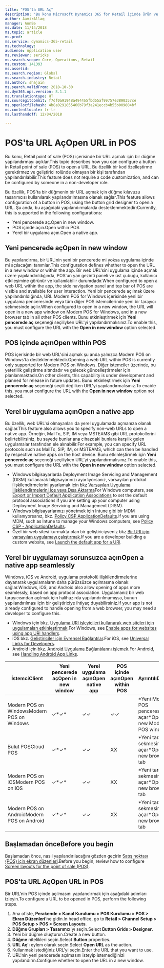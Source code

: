 ```yaml
---
title: "POS'ta URL Aç"
description: "Bu konu Microsoft Dynamics 365 for Retail içinde ürün ve müşteri arama özelliğinde yapılmış olan iyileştirmeler hakkında genel bakış sağlar."
author: AamirAllaq
manager: AnnBe
ms.date: 11/14/2018
ms.topic: article
ms.prod: 
ms.service: dynamics-365-retail
ms.technology: 
audience: Application user
ms.reviewer: sericks
ms.search.scope: Core, Operations, Retail
ms.custom: 141393
ms.assetid: 
ms.search.region: Global
ms.search.industry: Retail
ms.author: shajain
ms.search.validFrom: 2018-10-30
ms.dyn365.ops.version: 8.1.1
ms.translationtype: HT
ms.sourcegitcommit: f7df0a91948a494465fbd55af99757e3890357ce
ms.openlocfilehash: 4b8a0291855460b79f3a241eccb4b55b009804bf
ms.contentlocale: tr-tr
ms.lasthandoff: 12/04/2018

---
```


# <a name="open-url-in-pos"></a><span data-ttu-id="1bbe2-103">POS'ta URL Aç</span><span class="sxs-lookup"><span data-stu-id="1bbe2-103">Open URL in POS</span></span>

<span data-ttu-id="1bbe2-104">Bu konu, Retail point of sale (POS) içerisinde bir URL açmak için bir düğme yapılandırmayı açıklar.</span><span class="sxs-lookup"><span data-stu-id="1bbe2-104">This topic describes how you can configure a button in Retail point of sale (POS) to open a URL.</span></span> <span data-ttu-id="1bbe2-105">Bu özellik bir kod özelleştirme gerektirmez ve geliştirici rolünde olmayan bir kişi tarafından yapılandırılabilir.</span><span class="sxs-lookup"><span data-stu-id="1bbe2-105">This feature does not require a code customization, and can be configured by someone in a non-developer role.</span></span>

<span data-ttu-id="1bbe2-106">Bu özellik, POS'ta bir düğmenin bir URL açmak için düğme kılavuzu tasarımcısı kullanılarak yapılandırılmasına olanak sağlar.</span><span class="sxs-lookup"><span data-stu-id="1bbe2-106">This feature allows configuration of a button in POS, using the button grid designer to open a URL.</span></span> <span data-ttu-id="1bbe2-107">Şu anda, bu aşağıdaki yapılandırmalarda desteklenmektedir:</span><span class="sxs-lookup"><span data-stu-id="1bbe2-107">Currently, this is supported in the following configurations:</span></span>

- <span data-ttu-id="1bbe2-108">Yeni pencerede aç.</span><span class="sxs-lookup"><span data-stu-id="1bbe2-108">Open in new window.</span></span>
- <span data-ttu-id="1bbe2-109">POS içinde açın.</span><span class="sxs-lookup"><span data-stu-id="1bbe2-109">Open within POS.</span></span>
- <span data-ttu-id="1bbe2-110">Yerel bir uygulama açın.</span><span class="sxs-lookup"><span data-stu-id="1bbe2-110">Open a native app.</span></span> 

## <a name="open-in-new-window"></a><span data-ttu-id="1bbe2-111">Yeni pencerede aç</span><span class="sxs-lookup"><span data-stu-id="1bbe2-111">Open in new window</span></span>

<span data-ttu-id="1bbe2-112">Bu yapılandırma, bir URL'nin yeni bir pencerede mi yoksa uygulama içinde mi açılacağını tanımlar.</span><span class="sxs-lookup"><span data-stu-id="1bbe2-112">This configuration defines whether to open the URL in a new window or within the app.</span></span> <span data-ttu-id="1bbe2-113">Bir web URL'sini uygulama içinde açmak üzere yapılandırıldığında, POS'un yan gezinti paneli ve üst çubuğu, kullanıcı etkileşimine görünür ve kullanılabilir durumdadır.</span><span class="sxs-lookup"><span data-stu-id="1bbe2-113">When configured to open a web URL within the app, the side navigation panel and top bar of POS are visible and available for user interaction.</span></span> <span data-ttu-id="1bbe2-114">Yeni bir pencerede açılmak üzere yapılandırıldığında, URL Modern POS for Windows içerisinde yeni bir uygulama penceresinde veya tüm diğer POS istemcilerinde yeni bir tarayıcı sekmesinde açılır.</span><span class="sxs-lookup"><span data-stu-id="1bbe2-114">When configured to open in a new window, the URL will open in a new app window on Modern POS for Windows, and in a new browser tab in all other POS clients.</span></span> <span data-ttu-id="1bbe2-115">Bunu etkinleştirmek için **Yeni pencerede aç** seçeneği seçiliyken URL'yi yapılandırmalısınız.</span><span class="sxs-lookup"><span data-stu-id="1bbe2-115">To enable this, you must configure the URL with the **Open in new window** option selected.</span></span>

## <a name="open-within-pos"></a><span data-ttu-id="1bbe2-116">POS içinde açın</span><span class="sxs-lookup"><span data-stu-id="1bbe2-116">Open within POS</span></span>
<span data-ttu-id="1bbe2-117">POS içerisinde bir web URL'sini açmak şu anda yalnızca Modern POS on Windows'ta desteklenmektedir.</span><span class="sxs-lookup"><span data-stu-id="1bbe2-117">Opening a web URL within POS is currently only supported for Modern POS on Windows.</span></span> <span data-ttu-id="1bbe2-118">Diğer istemciler üzerinde, bu yeterlilik geliştirme altındadır ve gelecek güncelleştirmeler için planlanmaktadır.</span><span class="sxs-lookup"><span data-stu-id="1bbe2-118">On other clients, this capability is under development and planned for release in future updates.</span></span> <span data-ttu-id="1bbe2-119">Bunu etkinleştirmek için **Yeni pencerede aç** seçeneği seçili değilken URL'yi yapılandırmalısınız.</span><span class="sxs-lookup"><span data-stu-id="1bbe2-119">To enable this, you must configure the URL with the **Open in new window** option not selected.</span></span>

## <a name="open-a-native-app"></a><span data-ttu-id="1bbe2-120">Yerel bir uygulama açın</span><span class="sxs-lookup"><span data-stu-id="1bbe2-120">Open a native app</span></span>
<span data-ttu-id="1bbe2-121">Bu özellik, web URL'si olmayanları da yerel uygulamada açmanıza olanak sağlar.</span><span class="sxs-lookup"><span data-stu-id="1bbe2-121">This feature also allows you to specify non-web URLs to open a native app.</span></span> <span data-ttu-id="1bbe2-122">Örneğin, MailTo, SIP, IM veya MSTEAMS gibi URL protokollerini belirtebilirsiniz, bu sayede bunlar ana cihazdaki bunlara karşılık gelen uygulamalar tarafından ele alınabilir.</span><span class="sxs-lookup"><span data-stu-id="1bbe2-122">For example, you can specify URL protocols such as MailTo, SIP, IM, or MSTEAMS, which can then be handled by respective native apps on the host device.</span></span> <span data-ttu-id="1bbe2-123">Bunu etkinleştirmek için **Yeni pencerede aç** seçeneği seçiliyken URL'yi yapılandırmalısınız.</span><span class="sxs-lookup"><span data-stu-id="1bbe2-123">To enable this, you must configure the URL with the **Open in new window** option selected.</span></span> 

- <span data-ttu-id="1bbe2-124">Windows bilgisayarlarda Deployment Image Servicing and Management (DISM) kullanarak bilgisayarınızı ayarlıyorsanız, varsayılan protokol ilişkilendirmelerini ayarlamak için bkz [Varsayılan Uygulama İlişkilendirmelerini İçe veya Dışa Aktarma](https://docs.microsoft.com/windows-hardware/manufacture/desktop/export-or-import-default-application-associations)</span><span class="sxs-lookup"><span data-stu-id="1bbe2-124">For Windows computers, see [Export or Import Default Application Associations](https://docs.microsoft.com/windows-hardware/manufacture/desktop/export-or-import-default-application-associations) to set the default protocol associations if you are setting up your computer using Deployment Image Servicing and Management (DISM).</span></span> 
- <span data-ttu-id="1bbe2-125">Windows bilgisayarlarınızı yönetmek için Intune gibi bir MDM kullanıyorsanız, bkz. [Policy CSP ApplicationDefaults](https://docs.microsoft.com/windows/client-management/mdm/policy-csp-applicationdefaults).</span><span class="sxs-lookup"><span data-stu-id="1bbe2-125">If you are using MDM, such as Intune to manage your Windows computers, see [Policy CSP - ApplicationDefaults](https://docs.microsoft.com/windows/client-management/mdm/policy-csp-applicationdefaults).</span></span> 
- <span data-ttu-id="1bbe2-126">Özel bir web sitesi kurmakta olan bir geliştiriciyseniz bkz [Bir URI için varsayılan uygulamayı çalıştırmak](https://docs.microsoft.com/windows/uwp/launch-resume/launch-default-app).</span><span class="sxs-lookup"><span data-stu-id="1bbe2-126">If you are a developer building a custom website, see [Launch the default app for a URI](https://docs.microsoft.com/windows/uwp/launch-resume/launch-default-app).</span></span> 

## <a name="open-a-native-app-seamlessly"></a><span data-ttu-id="1bbe2-127">Yerel bir uygulamayı sorunsuzca açın</span><span class="sxs-lookup"><span data-stu-id="1bbe2-127">Open a native app seamlessly</span></span>
<span data-ttu-id="1bbe2-128">Windows, iOS ve Android, uygulama protokolü ilişkilendirmelerine dayanarak uygulamaların daha pürüzsüzce açılmasına olanak sağlar.</span><span class="sxs-lookup"><span data-stu-id="1bbe2-128">Windows, iOS, and Android also allow opening of apps more seamlessly, based on app protocol association.</span></span> <span data-ttu-id="1bbe2-129">Uygulamanız bir web tarayıcısından açılmak için halihazırda yapılandırılmamışsa, bunun yapılandırılması için bir geliştiriciye ihtiyaç duyabilirsiniz.</span><span class="sxs-lookup"><span data-stu-id="1bbe2-129">If your app is not already configured to handle opening from a web browser, you may need a developer to configure this.</span></span>

- <span data-ttu-id="1bbe2-130">Windows için bkz. [Uygulama URI işleyicileri kullanarak web siteleri için uygulamaları etkinleştirmek](https://docs.microsoft.com/windows/uwp/launch-resume/web-to-app-linking).</span><span class="sxs-lookup"><span data-stu-id="1bbe2-130">For Windows, see [Enable apps for websites using app URI handlers](https://docs.microsoft.com/windows/uwp/launch-resume/web-to-app-linking).</span></span>
- <span data-ttu-id="1bbe2-131">iOS bkz. [Geliştiriciler için Evrensel Bağlantılar](https://developer.apple.com/ios/universal-links/).</span><span class="sxs-lookup"><span data-stu-id="1bbe2-131">For iOS, see [Universal Links for Developers](https://developer.apple.com/ios/universal-links/).</span></span>
- <span data-ttu-id="1bbe2-132">Android için bkz. [Android Uygulama Bağlantılarını işlemek](https://developer.android.com/training/app-links/).</span><span class="sxs-lookup"><span data-stu-id="1bbe2-132">For Android, see [Handling Android App Links](https://developer.android.com/training/app-links/).</span></span>  


|   <span data-ttu-id="1bbe2-133">İstemci</span><span class="sxs-lookup"><span data-stu-id="1bbe2-133">Client</span></span>                |<span data-ttu-id="1bbe2-134">Yeni pencerede aç</span><span class="sxs-lookup"><span data-stu-id="1bbe2-134">Open in new window</span></span> |<span data-ttu-id="1bbe2-135">Yerel uygulama açın</span><span class="sxs-lookup"><span data-stu-id="1bbe2-135">Open native app</span></span> | <span data-ttu-id="1bbe2-136">POS içinde açın</span><span class="sxs-lookup"><span data-stu-id="1bbe2-136">Open within POS</span></span>            | <span data-ttu-id="1bbe2-137">Ayrıntılı</span><span class="sxs-lookup"><span data-stu-id="1bbe2-137">Details</span></span>                           |
|-------------------------|-------------------|----------------|--------------------------|-----------------------------------|
| <span data-ttu-id="1bbe2-138">Modern POS on Windows</span><span class="sxs-lookup"><span data-stu-id="1bbe2-138">Modern POS on Windows</span></span>   | <span data-ttu-id="1bbe2-139">✓\*</span><span class="sxs-lookup"><span data-stu-id="1bbe2-139">✓\*</span></span>                |    <span data-ttu-id="1bbe2-140">✓</span><span class="sxs-lookup"><span data-stu-id="1bbe2-140">✓</span></span>          |       <span data-ttu-id="1bbe2-141">✓</span><span class="sxs-lookup"><span data-stu-id="1bbe2-141">✓</span></span>                  | <span data-ttu-id="1bbe2-142">\*Yeni Modern POS penceresinde açar</span><span class="sxs-lookup"><span data-stu-id="1bbe2-142">\*Opens in new Modern POS window</span></span>   |
| <span data-ttu-id="1bbe2-143">Bulut POS</span><span class="sxs-lookup"><span data-stu-id="1bbe2-143">Cloud POS</span></span>               | <span data-ttu-id="1bbe2-144">✓\*</span><span class="sxs-lookup"><span data-stu-id="1bbe2-144">✓\*</span></span>                |    <span data-ttu-id="1bbe2-145">✓</span><span class="sxs-lookup"><span data-stu-id="1bbe2-145">✓</span></span>          |       <span data-ttu-id="1bbe2-146">X</span><span class="sxs-lookup"><span data-stu-id="1bbe2-146">X</span></span>                   |  <span data-ttu-id="1bbe2-147">\*Yeni tarayıcı sekmesinde açar</span><span class="sxs-lookup"><span data-stu-id="1bbe2-147">\*Opens in new browser tab</span></span>       |
| <span data-ttu-id="1bbe2-148">Modern POS on iOS</span><span class="sxs-lookup"><span data-stu-id="1bbe2-148">Modern POS on iOS</span></span>       | <span data-ttu-id="1bbe2-149">✓\*</span><span class="sxs-lookup"><span data-stu-id="1bbe2-149">✓\*</span></span>                |    <span data-ttu-id="1bbe2-150">✓</span><span class="sxs-lookup"><span data-stu-id="1bbe2-150">✓</span></span>          |       <span data-ttu-id="1bbe2-151">X</span><span class="sxs-lookup"><span data-stu-id="1bbe2-151">X</span></span>                  |  <span data-ttu-id="1bbe2-152">\*Yeni tarayıcı sekmesinde açar</span><span class="sxs-lookup"><span data-stu-id="1bbe2-152">\*Opens in new browser tab</span></span>        |
| <span data-ttu-id="1bbe2-153">Modern POS on Android</span><span class="sxs-lookup"><span data-stu-id="1bbe2-153">Modern POS on Android</span></span>   | <span data-ttu-id="1bbe2-154">✓\*</span><span class="sxs-lookup"><span data-stu-id="1bbe2-154">✓\*</span></span>                |    <span data-ttu-id="1bbe2-155">✓</span><span class="sxs-lookup"><span data-stu-id="1bbe2-155">✓</span></span>          |       <span data-ttu-id="1bbe2-156">X</span><span class="sxs-lookup"><span data-stu-id="1bbe2-156">X</span></span>                  |  <span data-ttu-id="1bbe2-157">\*Yeni tarayıcı sekmesinde açar</span><span class="sxs-lookup"><span data-stu-id="1bbe2-157">\*Opens in new browser tab</span></span>        |

## <a name="before-you-begin"></a><span data-ttu-id="1bbe2-158">Başlamadan önce</span><span class="sxs-lookup"><span data-stu-id="1bbe2-158">Before you begin</span></span>
<span data-ttu-id="1bbe2-159">Başlamadan önce, nasıl yapılandırılacağını gözden geçirin [Satış noktası (POS) için ekran düzenleri](pos-screen-layouts.md).</span><span class="sxs-lookup"><span data-stu-id="1bbe2-159">Before you begin, review how to configure [Screen layouts for the point of sale (POS)](pos-screen-layouts.md).</span></span>

## <a name="open-url-in-pos"></a><span data-ttu-id="1bbe2-160">POS'ta URL Aç</span><span class="sxs-lookup"><span data-stu-id="1bbe2-160">Open URL in POS</span></span>
<span data-ttu-id="1bbe2-161">Bir URL'nin POS içinde açılmasını yapılandırmak için aşağıdaki adımları izleyin.</span><span class="sxs-lookup"><span data-stu-id="1bbe2-161">To configure a URL to be opened in POS, perform the following steps.</span></span>

1.  <span data-ttu-id="1bbe2-162">Ana ofiste, **Perakende > Kanal Kurulumu > POS Kurulumu > POS > Ekran Düzenleri**'ne gidin.</span><span class="sxs-lookup"><span data-stu-id="1bbe2-162">In head office, go to **Retail > Channel Setup > POS Setup > POS > Screen Layouts**.</span></span>
2.  <span data-ttu-id="1bbe2-163">**Düğme Grupları > Tasarımcı**'yı seçin.</span><span class="sxs-lookup"><span data-stu-id="1bbe2-163">Select **Button Grids > Designer**.</span></span>
3.  <span data-ttu-id="1bbe2-164">Yeni bir düğme oluşturun.</span><span class="sxs-lookup"><span data-stu-id="1bbe2-164">Create a new button.</span></span>
4.  <span data-ttu-id="1bbe2-165">**Düğme** nitelikleri seçin.</span><span class="sxs-lookup"><span data-stu-id="1bbe2-165">Select **Button** properties.</span></span>
5.  <span data-ttu-id="1bbe2-166">**URL Aç**'ı eylem olarak seçin.</span><span class="sxs-lookup"><span data-stu-id="1bbe2-166">Select **Open URL** as the action.</span></span>
6.  <span data-ttu-id="1bbe2-167">Kullanmak istediğiniz URL'yi seçin.</span><span class="sxs-lookup"><span data-stu-id="1bbe2-167">Enter the URL that you want to use.</span></span>
7.  <span data-ttu-id="1bbe2-168">URL'nin yeni pencerede açılmasını isteyip istemediğinizi yapılandırın.</span><span class="sxs-lookup"><span data-stu-id="1bbe2-168">Configure whether to open the URL in a new window.</span></span>

